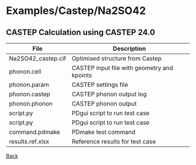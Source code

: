 # Examples/Castep/Na2SO42
## CASTEP Calculation using CASTEP 24.0

| **File**           | **Description**                                |
| -------------------| ---------------------------------------------- |
| Na2SO42_castep.cif | Optimised structure from Castep |
| phonon.cell        | CASTEP input file with geometry and kpoints |
| phonon.param       | CASTEP settings file |
| phonon.castep      | CASTEP phonon output log |
| phonon.phonon      | CASTEP phonon output |
| script.py          | PDgui script to run test case |
| script.py          | PDgui script to run test case |
| command.pdmake     | PDmake test command |
| results.ref.xlsx   | Reference results for test case |

[Back](..)
